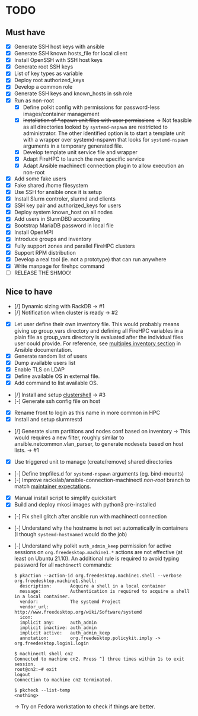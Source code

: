# TODO

## Must have

- [x] Generate SSH host keys with ansible
- [x] Generate SSH known hosts\_file for local client
- [x] Install OpenSSH with SSH host keys
- [x] Generate root SSH keys
- [x] List of key types as variable
- [x] Deploy root authorized\_keys
- [x] Develop a common role
- [x] Generate SSH keys and known\_hosts in ssh role
- [x] Run as non-root
  - [x] Define polkit config with permissions for password-less images/container management
  - [x] ~~Installation of *.spawn unit files with user permissions~~ → Not
       feasible as all directories looked by `systemd-nspawn` are restricted to
       administrator. The other identified option is to start a template unit
       with a wrapper over systemd-nspawn that looks for `systemd-nspawn`
       arguments in a temporary generated file.
  - [x] Develop template unit service file and wrapper
  - [x] Adapt FireHPC to launch the new specific service
  - [x] Adapt Ansible machinectl connection plugin to allow execution an non-root
- [x] Add some fake users
- [x] Fake shared /home filesystem
- [x] Use SSH for ansible once it is setup
- [x] Install Slurm controler, slurmd and clients
- [x] SSH key pair and authorized_keys for users
- [x] Deploy system known_host on all nodes
- [x] Add users in SlurmDBD accounting
- [x] Bootstrap MariaDB password in local file
- [x] Install OpenMPI
- [x] Introduce groups and inventory 
- [x] Fully support zones and parallel FireHPC clusters
- [x] Support RPM distribution
- [x] Develop a real tool (ie. not a prototype) that can run anywhere
- [x] Write manpage for firehpc command
- [ ] RELEASE THE SHMOO!

## Nice to have

- [/] Dynamic sizing with RackDB → #1
- [/] Notification when cluster is ready → #2
- [x] Let user define their own inventory file. This would probably means
      giving up group_vars directory and defining all FireHPC variables in
      a plain file as group_vars directory is evaluated after the individual
      files user could provide. For reference, see
      [multiples inventory section](https://docs.ansible.com/ansible/latest/user_guide/intro_inventory.html#using-multiple-inventory-sources)
      in Ansible documentation.
- [x] Generate random list of users
- [x] Dump available users list
- [x] Enable TLS on LDAP
- [x] Define available OS in external file.
- [x] Add command to list available OS.
- [/] Install and setup
      [clustershell](https://clustershell.readthedocs.io/en/latest/) → #3
- [-] Generate ssh config file on host
- [x] Rename front to login as this name in more common in HPC
- [x] Install and setup slurmrestd
- [/] Generate slurm partitions and nodes conf based on inventory → This would
      requires a new filter, roughly similar to ansible.netcommon.vlan_parser,
      to generate nodesets based on host lists. → #1
- [x] Use triggered unit to manage (create/remove) shared directories
- [-] Define tmpfiles.d for `systemd-nspawn` arguments (eg. bind-mounts)
- [-] Improve rackslab/ansible-connection-machinectl _non-root_ branch to match
      [maintainer expectations](https://github.com/tomeon/ansible-connection-machinectl/issues/10#issuecomment-812534935).
- [x] Manual install script to simplify quickstart
- [x] Build and deploy mkosi images with python3 pre-installed
- [-] Fix shell glitch after ansible run with machinectl connection
- [-] Understand why the hostname is not set automatically in containers (I
      though `systemd-hostnamed` would do the job)
- [-] Understand why polkit `auth_admin_keep` permission for active sessions on
      `org.freedesktop.machine1.*` actions are not effective (at least on
      Ubuntu 21.10). An additional rule is required to avoid typing password
      for all `machinectl` commands:

  ```
  $ pkaction --action-id org.freedesktop.machine1.shell --verbose
  org.freedesktop.machine1.shell:
    description:       Acquire a shell in a local container
    message:           Authentication is required to acquire a shell in a local container.
    vendor:            The systemd Project
    vendor_url:        http://www.freedesktop.org/wiki/Software/systemd
    icon:
    implicit any:      auth_admin
    implicit inactive: auth_admin
    implicit active:   auth_admin_keep
    annotation:        org.freedesktop.policykit.imply -> org.freedesktop.login1.login

  $ machinectl shell cn2
  Connected to machine cn2. Press ^] three times within 1s to exit session.
  root@cn2:~# exit
  logout
  Connection to machine cn2 terminated.

  $ pkcheck --list-temp
  <nothing>
  ```
     → Try on Fedora workstation to check if things are better.
